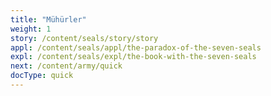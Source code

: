 ```yaml
---
title: "Mühürler"
weight: 1
story: /content/seals/story/story
appl: /content/seals/appl/the-paradox-of-the-seven-seals
expl: /content/seals/expl/the-book-with-the-seven-seals
next: /content/army/quick
docType: quick
---
```

